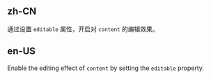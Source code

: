 ## zh-CN

通过设置 `editable` 属性，开启对 `content` 的编辑效果。

## en-US

Enable the editing effect of `content` by setting the `editable` property.
